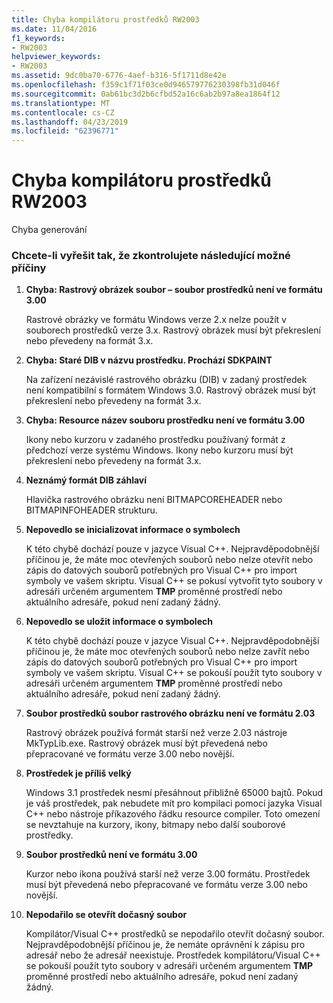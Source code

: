 ```yaml
---
title: Chyba kompilátoru prostředků RW2003
ms.date: 11/04/2016
f1_keywords:
- RW2003
helpviewer_keywords:
- RW2003
ms.assetid: 9dc0ba70-6776-4aef-b316-5f1711d8e42e
ms.openlocfilehash: f359c1f71f03ce0d946579776230398fb31d046f
ms.sourcegitcommit: 0ab61bc3d2b6cfbd52a16c6ab2b97a8ea1864f12
ms.translationtype: MT
ms.contentlocale: cs-CZ
ms.lasthandoff: 04/23/2019
ms.locfileid: "62396771"
---
```

# <a name="resource-compiler-error-rw2003"></a>Chyba kompilátoru prostředků RW2003

Chyba generování

### <a name="to-fix-by-checking-the-following-possible-causes"></a>Chcete-li vyřešit tak, že zkontrolujete následující možné příčiny

1. **Chyba: Rastrový obrázek soubor – soubor prostředků není ve formátu 3.00**

   Rastrové obrázky ve formátu Windows verze 2.x nelze použít v souborech prostředků verze 3.x. Rastrový obrázek musí být překreslení nebo převedeny na formát 3.x.

1. **Chyba: Staré DIB v názvu prostředku. Prochází SDKPAINT**

   Na zařízení nezávislé rastrového obrázku (DIB) v zadaný prostředek není kompatibilní s formátem Windows 3.0. Rastrový obrázek musí být překreslení nebo převedeny na formát 3.x.

1. **Chyba: Resource název souboru prostředku není ve formátu 3.00**

   Ikony nebo kurzoru v zadaného prostředku používaný formát z předchozí verze systému Windows. Ikony nebo kurzoru musí být překreslení nebo převedeny na formát 3.x.

1. **Neznámý formát DIB záhlaví**

   Hlavička rastrového obrázku není BITMAPCOREHEADER nebo BITMAPINFOHEADER strukturu.

1. **Nepovedlo se inicializovat informace o symbolech**

   K této chybě dochází pouze v jazyce Visual C++. Nejpravděpodobnější příčinou je, že máte moc otevřených souborů nebo nelze otevřít nebo zápis do datových souborů potřebných pro Visual C++ pro import symboly ve vašem skriptu. Visual C++ se pokusí vytvořit tyto soubory v adresáři určeném argumentem **TMP** proměnné prostředí nebo aktuálního adresáře, pokud není zadaný žádný.

1. **Nepovedlo se uložit informace o symbolech**

   K této chybě dochází pouze v jazyce Visual C++. Nejpravděpodobnější příčinou je, že máte moc otevřených souborů nebo nelze zavřít nebo zápis do datových souborů potřebných pro Visual C++ pro import symboly ve vašem skriptu. Visual C++ se pokouší použít tyto soubory v adresáři určeném argumentem **TMP** proměnné prostředí nebo aktuálního adresáře, pokud není zadaný žádný.

1. **Soubor prostředků soubor rastrového obrázku není ve formátu 2.03**

   Rastrový obrázek používá formát starší než verze 2.03 nástroje MkTypLib.exe. Rastrový obrázek musí být převedená nebo přepracované ve formátu verze 3.00 nebo novější.

1. **Prostředek je příliš velký**

   Windows 3.1 prostředek nesmí přesáhnout přibližně 65000 bajtů. Pokud je váš prostředek, pak nebudete mít pro kompilaci pomocí jazyka Visual C++ nebo nástroje příkazového řádku resource compiler. Toto omezení se nevztahuje na kurzory, ikony, bitmapy nebo další souborové prostředky.

1. **Soubor prostředků není ve formátu 3.00**

   Kurzor nebo ikona používá starší než verze 3.00 formátu. Prostředek musí být převedená nebo přepracované ve formátu verze 3.00 nebo novější.

1. **Nepodařilo se otevřít dočasný soubor**

   Kompilátor/Visual C++ prostředků se nepodařilo otevřít dočasný soubor. Nejpravděpodobnější příčinou je, že nemáte oprávnění k zápisu pro adresář nebo že adresář neexistuje. Prostředek kompilátoru/Visual C++ se pokouší použít tyto soubory v adresáři určeném argumentem **TMP** proměnné prostředí nebo aktuálního adresáře, pokud není zadaný žádný.